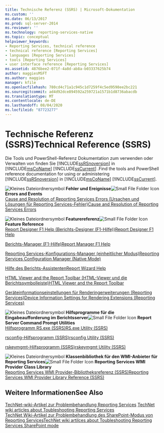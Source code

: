 ```yaml
---
title: Technische Referenz (SSRS) | Microsoft-Dokumentation
ms.custom: ''
ms.date: 06/13/2017
ms.prod: sql-server-2014
ms.reviewer: ''
ms.technology: reporting-services-native
ms.topic: conceptual
helpviewer_keywords:
- Reporting Services, technical reference
- technical reference [Reporting Services]
- languages [Reporting Services]
- tools [Reporting Services]
- user interface reference [Reporting Services]
ms.assetid: 4876bee2-071f-4a8d-ab8a-b03337625b74
author: maggiesMSFT
ms.author: maggies
manager: kfile
ms.openlocfilehash: 780cd4c71a1c945c1d7259f4c5ed9598ee2bc221
ms.sourcegitcommit: ad4d92dce894592a259721a1571b1d8736abacdb
ms.translationtype: MT
ms.contentlocale: de-DE
ms.lasthandoff: 08/04/2020
ms.locfileid: "87723277"
---
```

# <a name="technical-reference-ssrs"></a><span data-ttu-id="784e9-102">Technische Referenz (SSRS)</span><span class="sxs-lookup"><span data-stu-id="784e9-102">Technical Reference (SSRS)</span></span>
  <span data-ttu-id="784e9-103">Die Tools und PowerShell-Referenz Dokumentation zum verwenden oder Verwalten von finden Sie [!INCLUDE[ssRSnoversion](../includes/ssrsnoversion-md.md)] in [!INCLUDE[msCoName](../includes/msconame-md.md)] [!INCLUDE[ssCurrent](../includes/sscurrent-md.md)] .</span><span class="sxs-lookup"><span data-stu-id="784e9-103">Find the tools and PowerShell reference documentation for using or administering [!INCLUDE[ssRSnoversion](../includes/ssrsnoversion-md.md)] in [!INCLUDE[msCoName](../includes/msconame-md.md)] [!INCLUDE[ssCurrent](../includes/sscurrent-md.md)].</span></span>  
  
 <span data-ttu-id="784e9-104">![Kleines Dateiordnersymbol](../../2014/integration-services/media/filefolder-small.gif "Kleines Dateiordnersymbol") **Fehler und Ereignisse**</span><span class="sxs-lookup"><span data-stu-id="784e9-104">![Small File Folder Icon](../../2014/integration-services/media/filefolder-small.gif "Small File Folder Icon") **Errors and Events**</span></span>  
 [<span data-ttu-id="784e9-105">Cause and Resolution of Reporting Services Errors (Ursachen und Lösungen für Reporting Services-Fehler)</span><span class="sxs-lookup"><span data-stu-id="784e9-105">Cause and Resolution of Reporting Services Errors</span></span>](troubleshooting/cause-and-resolution-of-reporting-services-errors.md)  
  
 <span data-ttu-id="784e9-106">![Kleines Dateiordnersymbol](../../2014/integration-services/media/filefolder-small.gif "Kleines Dateiordnersymbol") **Featurereferenz**</span><span class="sxs-lookup"><span data-stu-id="784e9-106">![Small File Folder Icon](../../2014/integration-services/media/filefolder-small.gif "Small File Folder Icon") **Feature Reference**</span></span>  
 [<span data-ttu-id="784e9-107">Report Designer F1 Help (Berichts-Designer (F1-Hilfe))</span><span class="sxs-lookup"><span data-stu-id="784e9-107">Report Designer F1 Help</span></span>](tools/report-designer-f1-help.md)  
  
 [<span data-ttu-id="784e9-108">Berichts-Manager (F1-Hilfe)</span><span class="sxs-lookup"><span data-stu-id="784e9-108">Report Manager F1 Help</span></span>](../../2014/reporting-services/report-manager-f1-help.md)  
  
 [<span data-ttu-id="784e9-109">Reporting Services-Konfigurations-Manager &#40;einheitlicher Modus&#41;</span><span class="sxs-lookup"><span data-stu-id="784e9-109">Reporting Services Configuration Manager &#40;Native Mode&#41;</span></span>](../sql-server/install/reporting-services-configuration-manager-native-mode.md)  
  
 [<span data-ttu-id="784e9-110">Hilfe des Berichts-Assistenten</span><span class="sxs-lookup"><span data-stu-id="784e9-110">Report Wizard Help</span></span>](../../2014/reporting-services/report-wizard-help.md)  
  
 [<span data-ttu-id="784e9-111">HTML Viewer and the Report Toolbar (HTML-Viewer und die Berichtssymbolleiste)</span><span class="sxs-lookup"><span data-stu-id="784e9-111">HTML Viewer and the Report Toolbar</span></span>](html-viewer-and-the-report-toolbar.md)  
  
 [<span data-ttu-id="784e9-112">Geräteinformationseinstellungen für Renderingerweiterungen &#40;Reporting Services&#41;</span><span class="sxs-lookup"><span data-stu-id="784e9-112">Device Information Settings for Rendering Extensions &#40;Reporting Services&#41;</span></span>](device-information-settings-for-rendering-extensions-reporting-services.md)  
  
 <span data-ttu-id="784e9-113">![Kleines Dateiordnersymbol](../../2014/integration-services/media/filefolder-small.gif "Kleines Dateiordnersymbol") **Hilfsprogramme für die Eingabeaufforderung im Berichtsserver**</span><span class="sxs-lookup"><span data-stu-id="784e9-113">![Small File Folder Icon](../../2014/integration-services/media/filefolder-small.gif "Small File Folder Icon") **Report Server Command Prompt Utilities**</span></span>  
 [<span data-ttu-id="784e9-114">Hilfsprogramm RS.exe (SSRS)</span><span class="sxs-lookup"><span data-stu-id="784e9-114">RS.exe Utility &#40;SSRS&#41;</span></span>](tools/rs-exe-utility-ssrs.md)  
  
 [<span data-ttu-id="784e9-115">rsconfig-Hilfsprogramm (SSRS)</span><span class="sxs-lookup"><span data-stu-id="784e9-115">rsconfig Utility &#40;SSRS&#41;</span></span>](tools/rsconfig-utility-ssrs.md)  
  
 [<span data-ttu-id="784e9-116">rskeymgmt-Hilfsprogramm &#40;SSRS&#41;</span><span class="sxs-lookup"><span data-stu-id="784e9-116">rskeymgmt Utility &#40;SSRS&#41;</span></span>](tools/rskeymgmt-utility-ssrs.md)  
  
 <span data-ttu-id="784e9-117">![Kleines Dateiordnersymbol](../../2014/integration-services/media/filefolder-small.gif "Kleines Dateiordnersymbol") **Klassenbibliothek für den WMI-Anbieter für Reporting Services**</span><span class="sxs-lookup"><span data-stu-id="784e9-117">![Small File Folder Icon](../../2014/integration-services/media/filefolder-small.gif "Small File Folder Icon") **Reporting Services WMI Provider Class Library**</span></span>  
 [<span data-ttu-id="784e9-118">Reporting Services WMI Provider-Bibliotheksreferenz (SSRS)</span><span class="sxs-lookup"><span data-stu-id="784e9-118">Reporting Services WMI Provider Library Reference &#40;SSRS&#41;</span></span>](wmi-provider-library-reference/reporting-services-wmi-provider-library-reference-ssrs.md)  
  
## <a name="see-also"></a><span data-ttu-id="784e9-119">Weitere Informationen</span><span class="sxs-lookup"><span data-stu-id="784e9-119">See Also</span></span>  
 <span data-ttu-id="784e9-120">[TechNet-wiki-Artikel zur Problembehandlung Reporting Services](https://go.microsoft.com/fwlink/?LinkID=209153) </span><span class="sxs-lookup"><span data-stu-id="784e9-120">[TechNet wiki articles about Toubleshooting Reporting Services](https://go.microsoft.com/fwlink/?LinkID=209153) </span></span>  
 [<span data-ttu-id="784e9-121">TechNet Wiki-Artikel zur Problembehandlung des SharePoint-Modus von Reporting Services</span><span class="sxs-lookup"><span data-stu-id="784e9-121">TechNet wiki artilces about Toubleshooting Reporting Services SharePoint mode</span></span>](https://go.microsoft.com/fwlink/?LinkID=209158)  
  
  
